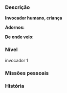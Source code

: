### Descrição
**Invocador humano, criança**

**Adornos:**

**De onde veio:**

### Nível
invocador 1

### Missões pessoais


### História
